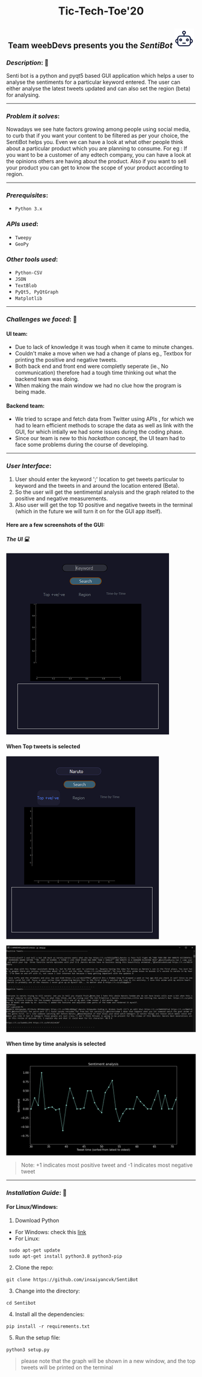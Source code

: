 <div align="center"><H1> Tic-Tech-Toe'20 </H1>
<H2> Team weebDevs presents you the <I>SentiBot </I> <img src="botLogo.png"> </H2></div> 


### *Description*: :newspaper:


Senti bot is a python and pyqt5 based GUI application which helps a user to analyse the sentiments for a particular keyword entered. The user can either analyse the latest tweets updated and can also set the region (beta) for analysing.

---

### *Problem it solves*: 

Nowadays we see hate factors growing among people using social media, to curb that if you want your content to be filtered as per your choice, the SentiBot
helps you. Even we can have a look at what other people think about a particular product which you are planning to consume. For eg : If you want to be a customer of any edtech company, you can have a look at the opinions others are having about the product. Also if you want to sell your product you can get to know the scope of your product according to region. 

---

### *Prerequisites*:
- ```Python 3.x ```

### *APIs used*:
- ```Tweepy```
- ```GeoPy```

### *Other tools used*: 
- ```Python-CSV```
- ```JSON```
- ```TextBlob```
- ```PyQt5, PyQtGraph```
- ```Matplotlib```

---

### *Challenges we faced*: :muscle:

#### UI team:
  - Due to lack of knowledge it was tough when it came to minute changes.
  - Couldn't make a move when we had a change of plans eg., Textbox for printing the positive and negative tweets.
  - Both back end and front end were completly seperate (ie., No communication) therefore had a tough time thinking out what the backend team was doing.
  - When making the main window we had no clue how the program is being made.
#### Backend team:
  - We tried to scrape and fetch data from Twitter using APIs , for which we had  to learn efficient methods to scrape the data as well as link with the GUI, for which intially we had some issues during the coding phase.
  - Since our team is new to this *hackathon* concept, the UI team had to face some problems during the course of developing.

---

### *User Interface*:

1. User should enter the keyword ';' location to get tweets particular to keyword and the tweets in and around the location entered (Beta).
2. So the user will get the sentimental analysis and the graph related to the positive and negative measurements.
3. Also user will get the top 10 positive and negative tweets in the terminal (which in the future we will turn it on for the GUI app itself).

#### Here are a few screenshots of the GUI:

##### The UI :computer:
![](screenshots/UI_resized.png)

#### When Top tweets is selected

![](screenshots/searchUI_resized.png)

![](screenshots/topTweets.png)

#### When time by time analysis is selected

![](screenshots/graph.png)

> Note: +1 indicates most positive tweet and -1 indicates most negative tweet

---

### *Installation Guide*: :wrench:
#### For Linux/Windows:

1. Download Python
  * For Windows: check this [link](https://www.python.org/downloads/)
  * For Linux: 
  
   ``` 
    sudo apt-get update
    sudo apt-get install python3.8 python3-pip      
   ```
 
2. Clone the repo:

```git clone https://github.com/insaiyancvk/SentiBot ```

3. Change into the directory:

```cd Sentibot```

4. Install all the dependencies:

```pip install -r requirements.txt```

5. Run the setup file:
 
```python3 setup.py``` 

> please note that the graph will be shown in a new window, and the top tweets will be printed on the terminal
